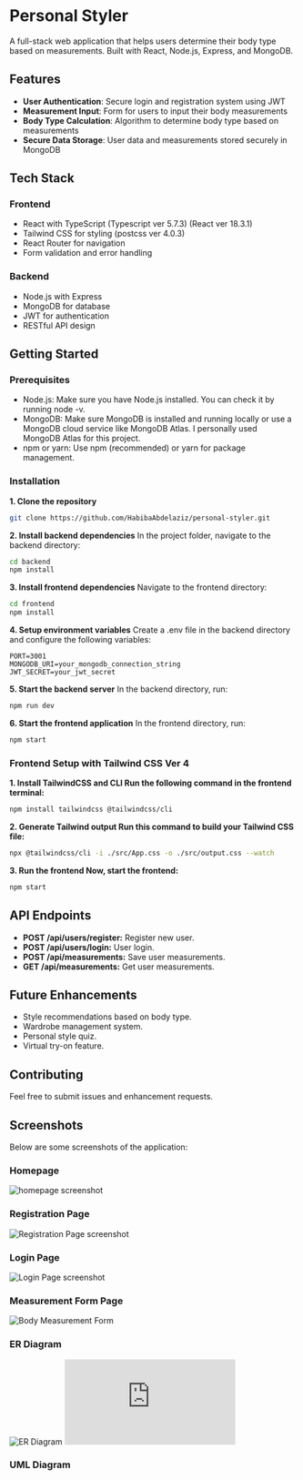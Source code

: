 # Personal Styler

A full-stack web application that helps users determine their body type based on measurements. Built with React, Node.js, Express, and MongoDB.

## Features

- **User Authentication**: Secure login and registration system using JWT
- **Measurement Input**: Form for users to input their body measurements
- **Body Type Calculation**: Algorithm to determine body type based on measurements
- **Secure Data Storage**: User data and measurements stored securely in MongoDB

## Tech Stack

### Frontend
- React with TypeScript (Typescript ver 5.7.3) (React ver 18.3.1)
- Tailwind CSS for styling (postcss ver 4.0.3)
- React Router for navigation
- Form validation and error handling

### Backend
- Node.js with Express
- MongoDB for database
- JWT for authentication
- RESTful API design

## Getting Started

### Prerequisites
- Node.js: Make sure you have Node.js installed. You can check it by running node -v.
- MongoDB: Make sure MongoDB is installed and running locally or use a MongoDB cloud service like MongoDB Atlas. I personally used MongoDB Atlas for this project.
- npm or yarn: Use npm (recommended) or yarn for package management.

### Installation

**1. Clone the repository**
```bash
git clone https://github.com/HabibaAbdelaziz/personal-styler.git
```

**2. Install backend dependencies**
In the project folder, navigate to the backend directory:
```bash
cd backend
npm install
```

**3. Install frontend dependencies**
Navigate to the frontend directory:
```bash
cd frontend
npm install
```

**4. Setup environment variables**
Create a .env file in the backend directory and configure the following variables:
```env
PORT=3001
MONGODB_URI=your_mongodb_connection_string
JWT_SECRET=your_jwt_secret
```

**5. Start the backend server**
In the backend directory, run:
```bash
npm run dev
```

**6. Start the frontend application**
In the frontend directory, run:
```bash
npm start
```

### Frontend Setup with Tailwind CSS Ver 4

**1. Install TailwindCSS and CLI Run the following command in the frontend terminal:**
``` bash
npm install tailwindcss @tailwindcss/cli
```
**2. Generate Tailwind output Run this command to build your Tailwind CSS file:**
```bash
npx @tailwindcss/cli -i ./src/App.css -o ./src/output.css --watch
```

**3. Run the frontend Now, start the frontend:**
```bash
npm start
```

## API Endpoints

* **POST /api/users/register:** Register new user.
* **POST /api/users/login:** User login.
* **POST /api/measurements:** Save user measurements.
* **GET /api/measurements:** Get user measurements.

## Future Enhancements
* Style recommendations based on body type.
* Wardrobe management system.
* Personal style quiz.
* Virtual try-on feature.

## Contributing
Feel free to submit issues and enhancement requests.

## Screenshots
Below are some screenshots of the application:

### Homepage
![homepage screenshot](https://github.com/HabibaAbdelaziz/personal-styler/blob/75ca6354d7d6a32e45a217094ce0f084be3f2a88/home_page_example.png "Homepage")

### Registration Page
![Registration Page screenshot](https://github.com/HabibaAbdelaziz/personal-styler/blob/d0de774a953e443af2d6a83b659e9560da5e15ac/register_example_1.png "Registration Page")

### Login Page
![Login Page screenshot](https://github.com/HabibaAbdelaziz/personal-styler/blob/e01d02b1506c4d8ba8b1e6ed6de4610e521d8f49/login_example_1.png "Login Page")

### Measurement Form Page
![Body Measurement Form](https://github.com/HabibaAbdelaziz/personal-styler/blob/e01d02b1506c4d8ba8b1e6ed6de4610e521d8f49/measurement_form_example_1.png "Body Measurement Form")

### ER Diagram
![ER Diagram](https://github.com/HabibaAbdelaziz/personal-styler/blob/a22b7c5148c4c100ce9a60a289962832d8a3f373/er_diagram_photo.png "ER Diagram")
![ER Diagram](https://github.com/HabibaAbdelaziz/personal-styler/blob/8a4f7fc11d1b28263c7a67da069f4b9450efe3f5/erDiagram-asOf-2025-01-17.mmd "ER Diagram")

### UML Diagram
